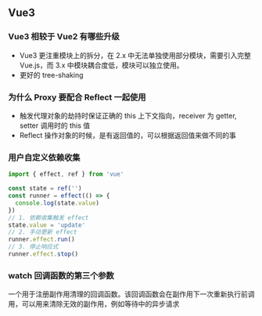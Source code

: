 ## Vue3

### Vue3 相较于 Vue2 有哪些升级
* Vue3 更注重模块上的拆分，在 2.x 中无法单独使用部分模块，需要引入完整Vue.js，而 3.x 中模块耦合度低，模块可以独立使用。
* 更好的 tree-shaking

### 为什么 Proxy 要配合 Reflect 一起使用
* 触发代理对象的劫持时保证正确的 this 上下文指向，receiver 为 getter, setter 调用时的 this 值
* Reflect 操作对象的时候，是有返回值的，可以根据返回值来做不同的事

### 用户自定义依赖收集
```ts
import { effect, ref } from 'vue'

const state = ref('')
const runner = effect(() => {
  console.log(state.value)
})
// 1. 依赖收集触发 effect
state.value = 'update'
// 2. 手动更新 effect
runner.effect.run()
// 3. 停止响应式
runner.effect.stop()
```

### watch 回调函数的第三个参数
一个用于注册副作用清理的回调函数。该回调函数会在副作用下一次重新执行前调用，可以用来清除无效的副作用，例如等待中的异步请求